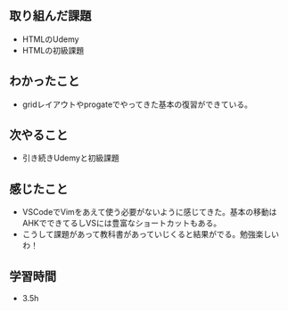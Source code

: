 ## 取り組んだ課題
- HTMLのUdemy
- HTMLの初級課題 

## わかったこと
- gridレイアウトやprogateでやってきた基本の復習ができている。

## 次やること
- 引き続きUdemyと初級課題

## 感じたこと
- VSCodeでVimをあえて使う必要がないように感じてきた。基本の移動はAHKでできてるしVSには豊富なショートカットもある。
- こうして課題があって教科書があっていじくると結果がでる。勉強楽しいわ！

## 学習時間
- 3.5h 

